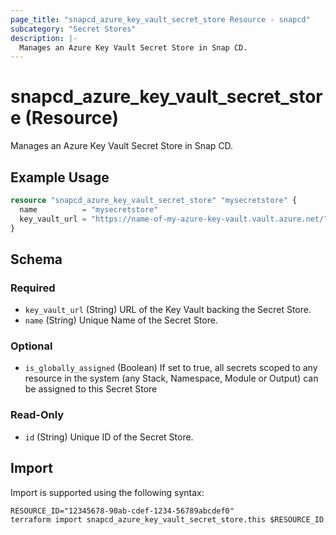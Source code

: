 ```yaml
---
page_title: "snapcd_azure_key_vault_secret_store Resource - snapcd"
subcategory: "Secret Stores"
description: |-
  Manages an Azure Key Vault Secret Store in Snap CD.
---
```


# snapcd_azure_key_vault_secret_store (Resource)

Manages an Azure Key Vault Secret Store in Snap CD.


## Example Usage

```terraform
resource "snapcd_azure_key_vault_secret_store" "mysecretstore" {
  name          = "mysecretstore"
  key_vault_url = "https://name-of-my-azure-key-vault.vault.azure.net/"
}
```

<!-- schema generated by tfplugindocs -->
## Schema

### Required

- `key_vault_url` (String) URL of the Key Vault backing the Secret Store.
- `name` (String) Unique Name of the Secret Store.

### Optional

- `is_globally_assigned` (Boolean) If set to true, all secrets scoped to any resource in the system (any Stack, Namespace, Module or Output) can be assigned to this Secret Store

### Read-Only

- `id` (String) Unique ID of the Secret Store.

## Import

Import is supported using the following syntax:

```shell
RESOURCE_ID="12345678-90ab-cdef-1234-56789abcdef0"
terraform import snapcd_azure_key_vault_secret_store.this $RESOURCE_ID
```
